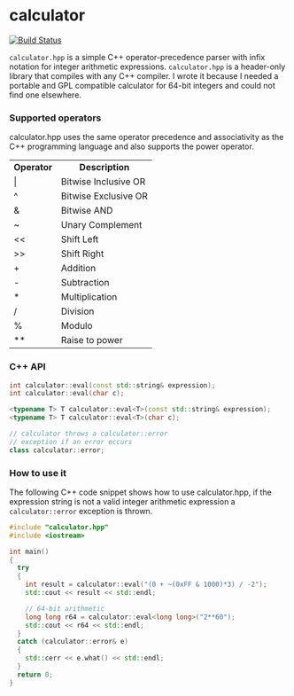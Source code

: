 calculator
==========
[![Build Status](https://travis-ci.org/kimwalisch/calculator.svg)](https://travis-ci.org/kimwalisch/calculator)

```calculator.hpp``` is a simple C++ operator-precedence parser with
infix notation for integer arithmetic expressions. ```calculator.hpp```
is a header-only library that compiles with any C++ compiler. I
wrote it because I needed a portable and GPL compatible calculator
for 64-bit integers and could not find one elsewhere.

### Supported operators
calculator.hpp uses the same operator precedence and associativity as
the C++ programming language and also supports the power operator.

<table>
  <tr align="center">
    <td><b>Operator</b></td>
    <td><b>Description</b></td>
  </tr>
  <tr align="left">
    <td>|</td>
    <td>Bitwise Inclusive OR</td>
  </tr>
  <tr align="left">
    <td>^</td>
    <td>Bitwise Exclusive OR</td>
  </tr>
  <tr align="left">
    <td>&</td>
    <td>Bitwise AND</td>
  </tr>
  <tr align="left">
    <td>~</td>
    <td>Unary Complement </td>
  </tr>
  <tr align="left">
    <td>&lt;&lt;</td>
    <td>Shift Left</td>
  </tr>
  <tr align="left">
    <td>&gt;&gt;</td>
    <td>Shift Right</td>
  </tr>
  <tr align="left">
    <td>+</td>
    <td>Addition</td>
  </tr>
  <tr align="left">
    <td>-</td>
    <td>Subtraction</td>
  </tr>
  <tr align="left">
    <td>*</td>
    <td>Multiplication</td>
  </tr>
  <tr align="left">
    <td>/</td>
    <td>Division</td>
  </tr>
  <tr align="left">
    <td>%</td>
    <td>Modulo</td>
  </tr>
  <tr align="left">
    <td>**</td>
    <td>Raise to power</td>
  </tr>
</table>

### C++ API
```C++
int calculator::eval(const std::string& expression);
int calculator::eval(char c);

<typename T> T calculator::eval<T>(const std::string& expression);
<typename T> T calculator::eval<T>(char c);

// calculator throws a calculator::error
// exception if an error occurs
class calculator::error;
```

### How to use it
The following C++ code snippet shows how to use calculator.hpp, if the
expression string is not a valid integer arithmetic expression a
```calculator::error``` exception is thrown.

```C++
#include "calculator.hpp"
#include <iostream>

int main()
{
  try
  {
    int result = calculator::eval("(0 + ~(0xFF & 1000)*3) / -2");
    std::cout << result << std::endl;

    // 64-bit arithmetic
    long long r64 = calculator::eval<long long>("2**60");
    std::cout << r64 << std::endl;
  }
  catch (calculator::error& e)
  {
    std::cerr << e.what() << std::endl;
  }
  return 0;
}
```
